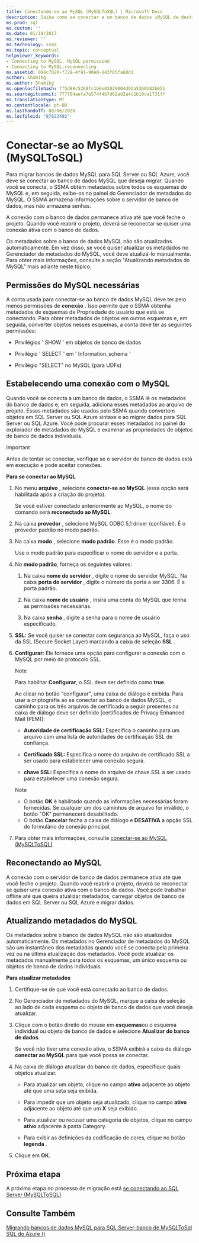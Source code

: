 ```yaml
---
title: Conectando-se ao MySQL (MySQLToSQL) | Microsoft Docs
description: Saiba como se conectar a um banco de dados iMySQL de destino para migrar um banco de dados MySQL. O SSMA obtém metadados sobre bancos de dados no banco de dados SQL do Azure.
ms.prod: sql
ms.custom: ''
ms.date: 01/19/2017
ms.reviewer: ''
ms.technology: ssma
ms.topic: conceptual
helpviewer_keywords:
- Connecting to MySQL, MySQL permission
- Connecting to MySQL,reconnecting
ms.assetid: 084c7020-f729-4f91-90e0-143f85fa68d1
author: Shamikg
ms.author: Shamikg
ms.openlocfilehash: ff5d88c5269fc1b6e03029004d92a5360b82b65b
ms.sourcegitcommit: 777704aefa7e574f4b7d62ad2a4c1b10ca1731ff
ms.translationtype: MT
ms.contentlocale: pt-BR
ms.lasthandoff: 08/06/2020
ms.locfileid: "87822492"
---
```

# <a name="connecting-to-mysql-mysqltosql"></a>Conectar-se ao MySQL (MySQLToSQL)
Para migrar bancos de dados MySQL para SQL Server ou SQL Azure, você deve se conectar ao banco de dados MySQL que deseja migrar. Quando você se conecta, o SSMA obtém metadados sobre todos os esquemas do MySQL e, em seguida, exibe-os no painel do Gerenciador de metadados do MySQL. O SSMA armazena informações sobre o servidor de banco de dados, mas não armazena senhas.  
  
A conexão com o banco de dados permanece ativa até que você feche o projeto. Quando você reabrir o projeto, deverá se reconectar se quiser uma conexão ativa com o banco de dados.  
  
Os metadados sobre o banco de dados MySQL não são atualizados automaticamente. Em vez disso, se você quiser atualizar os metadados no Gerenciador de metadados do MySQL, você deve atualizá-lo manualmente. Para obter mais informações, consulte a seção "Atualizando metadados do MySQL" mais adiante neste tópico.  
  
## <a name="required-mysql-permissions"></a>Permissões do MySQL necessárias  
A conta usada para conectar-se ao banco de dados MySQL deve ter pelo menos permissões de **conexão** . Isso permite que o SSMA obtenha metadados de esquemas de Propriedade do usuário que está se conectando. Para obter metadados de objetos em outros esquemas e, em seguida, converter objetos nesses esquemas, a conta deve ter as seguintes permissões:  
  
-   Privilégios ' SHOW ' em objetos de banco de dados  
  
-   Privilégio ' SELECT ' em ' Information_schema '  
  
-   Privilégio "SELECT" no MySQL (para UDFs)  
  
## <a name="establishing-a-connection-to-mysql"></a>Estabelecendo uma conexão com o MySQL  
Quando você se conecta a um banco de dados, o SSMA lê os metadados do banco de dados e, em seguida, adiciona esses metadados ao arquivo de projeto. Esses metadados são usados pelo SSMA quando convertem objetos em SQL Server ou SQL Azure sintaxe e ao migrar dados para SQL Server ou SQL Azure. Você pode procurar esses metadados no painel do explorador de metadados do MySQL e examinar as propriedades de objetos de banco de dados individuais.  
  
> [!IMPORTANT]  
> Antes de tentar se conectar, verifique se o servidor de banco de dados está em execução e pode aceitar conexões.  
  
**Para se conectar ao MySQL**  
  
1.  No menu **arquivo** , selecione **conectar-se ao MySQL** (essa opção será habilitada após a criação do projeto).  
  
    Se você estiver conectado anteriormente ao MySQL, o nome do comando será **reconectado ao MySQL**.  
  
2.  Na caixa **provedor** , selecione MySQL ODBC 5,1 driver (confiável). É o provedor padrão no modo padrão.  
  
3.  Na caixa **modo** , selecione **modo padrão**. Esse é o modo padrão.  
  
    Use o modo padrão para especificar o nome do servidor e a porta.  
  
4.  No **modo padrão**, forneça os seguintes valores:  
  
    1.  Na caixa **nome do servidor** , digite o nome do servidor MySQL. Na caixa **porta do servidor** , digite o número da porta a ser 3306. É a porta padrão.  
  
    2.  Na caixa **nome de usuário** , insira uma conta do MySQL que tenha as permissões necessárias.  
  
    3.  Na caixa **senha** , digite a senha para o nome de usuário especificado.  
  
5.  **SSL:** Se você quiser se conectar com segurança ao MySQL, faça o uso da SSL (Secure Socket Layer) marcando a caixa de seleção **SSL** .  
  
6.  **Configurar:** Ele fornece uma opção para configurar a conexão com o MySQL por meio do protocolo SSL.  
  
    > [!NOTE]  
    > Para habilitar **Configurar**, o SSL deve ser definido como **true**.  
  
    Ao clicar no botão "configurar", uma caixa de diálogo é exibida. Para usar a criptografia ao se conectar ao banco de dados MySQL, o caminho para os três arquivos de certificado a seguir presentes na caixa de diálogo deve ser definido [certificados de Privacy Enhanced Mail (PEM)]:  
  
    -   **Autoridade de certificação SSL:** Especifica o caminho para um arquivo com uma lista de autoridades de certificação SSL de confiança.  
  
    -   **Certificado SSL:** Especifica o nome do arquivo de certificado SSL a ser usado para estabelecer uma conexão segura.  
  
    -   **chave SSL:** Especifica o nome do arquivo de chave SSL a ser usado para estabelecer uma conexão segura.  
  
    > [!NOTE]  
    > -   O botão **OK** é habilitado quando as informações necessárias foram fornecidas. Se qualquer um dos caminhos de arquivo for inválido, o botão "OK" permanecerá desabilitado.  
    > -   O botão **Cancelar** fecha a caixa de diálogo e **DESATIVA** a opção SSL do formulário de conexão principal.  
  
7.  Para obter mais informações, consulte [conectar-se ao MySQL &#40;MySQLToSQL&#41;](../../ssma/mysql/connect-to-mysql-mysqltosql.md)  
  
## <a name="reconnecting-to-mysql"></a>Reconectando ao MySQL  
A conexão com o servidor de banco de dados permanece ativa até que você feche o projeto. Quando você reabrir o projeto, deverá se reconectar se quiser uma conexão ativa com o banco de dados. Você pode trabalhar offline até que queira atualizar metadados, carregar objetos de banco de dados em SQL Server ou SQL Azure e migrar dados.  
  
## <a name="refreshing-mysql-metadata"></a>Atualizando metadados do MySQL  
Os metadados sobre o banco de dados MySQL não são atualizados automaticamente. Os metadados no Gerenciador de metadados do MySQL são um instantâneo dos metadados quando você se conecta pela primeira vez ou na última atualização dos metadados. Você pode atualizar os metadados manualmente para todos os esquemas, um único esquema ou objetos de banco de dados individuais.  
  
**Para atualizar metadados**  
  
1.  Certifique-se de que você está conectado ao banco de dados.  
  
2.  No Gerenciador de metadados do MySQL, marque a caixa de seleção ao lado de cada esquema ou objeto de banco de dados que você deseja atualizar.  
  
3.  Clique com o botão direito do mouse em **esquemas**ou o esquema individual ou objeto de banco de dados e selecione **Atualizar do banco de dados**.  
  
    Se você não tiver uma conexão ativa, o SSMA exibirá a caixa de diálogo **conectar ao MySQL** para que você possa se conectar.  
  
4.  Na caixa de diálogo atualizar do banco de dados, especifique quais objetos atualizar.  
  
    -   Para atualizar um objeto, clique no campo **ativo** adjacente ao objeto até que uma seta seja exibida.  
  
    -   Para impedir que um objeto seja atualizado, clique no campo **ativo** adjacente ao objeto até que um **X** seja exibido.  
  
    -   Para atualizar ou recusar uma categoria de objetos, clique no campo **ativo** adjacente à pasta Category.  
  
    -   Para exibir as definições da codificação de cores, clique no botão **legenda** .  
  
5.  Clique em **OK**.  
  
## <a name="next-step"></a>Próxima etapa  
A próxima etapa no processo de migração está [se conectando ao SQL Server &#40;MySQLToSQL&#41;](../../ssma/mysql/connecting-to-sql-server-mysqltosql.md)  
  
## <a name="see-also"></a>Consulte Também  
[Migrando bancos de dados MySQL para SQL Server-banco de MySQLToSql SQL do Azure &#40;&#41;](../../ssma/mysql/migrating-mysql-databases-to-sql-server-azure-sql-db-mysqltosql.md)  
  
